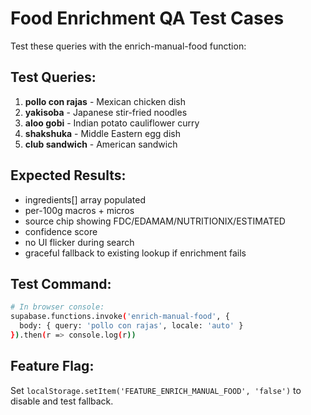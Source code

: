 # Food Enrichment QA Test Cases

Test these queries with the enrich-manual-food function:

## Test Queries:
1. **pollo con rajas** - Mexican chicken dish
2. **yakisoba** - Japanese stir-fried noodles  
3. **aloo gobi** - Indian potato cauliflower curry
4. **shakshuka** - Middle Eastern egg dish
5. **club sandwich** - American sandwich

## Expected Results:
- ingredients[] array populated
- per-100g macros + micros
- source chip showing FDC/EDAMAM/NUTRITIONIX/ESTIMATED
- confidence score
- no UI flicker during search
- graceful fallback to existing lookup if enrichment fails

## Test Command:
```bash
# In browser console:
supabase.functions.invoke('enrich-manual-food', { 
  body: { query: 'pollo con rajas', locale: 'auto' } 
}).then(r => console.log(r))
```

## Feature Flag:
Set `localStorage.setItem('FEATURE_ENRICH_MANUAL_FOOD', 'false')` to disable and test fallback.